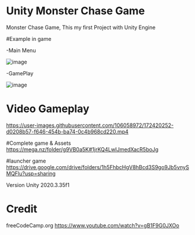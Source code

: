 # Unity Monster Chase Game
Monster Chase Game, This my first Project with Unity Engine

#Example in game

-Main Menu

![image](https://user-images.githubusercontent.com/106058972/172407259-87864e42-04c8-4898-92f5-48fe78008ad8.png) 

-GamePlay

![image](https://user-images.githubusercontent.com/106058972/172407283-2aeb72b6-bf4a-4d01-bcb3-6eff8496d582.png)


# Video Gameplay

https://user-images.githubusercontent.com/106058972/172420252-d0208b57-f646-454b-ba74-0c4b968cd220.mp4

#Complete game & Assets
https://mega.nz/folder/g9VB0a5K#1jrKQ4LwIJmedXacR5boJg

#launcher game
https://drive.google.com/drive/folders/1h5FhbcHgV8hBcd3S9go9Jb5vnySMQFlu?usp=sharing

Version Unity 2020.3.35f1 


# Credit 
freeCodeCamp.org https://www.youtube.com/watch?v=gB1F9G0JXOo
